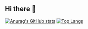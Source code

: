 ## Hi there 👋

<!--
**kknaks/kknaks** is a ✨ _special_ ✨ repository because its `README.md` (this file) appears on your GitHub profile.

Here are some ideas to get you started:

- 🔭 I’m currently working on ...
- 🌱 I’m currently learning ...
- 👯 I’m looking to collaborate on ...
- 🤔 I’m looking for help with ...
- 💬 Ask me about ...
- 📫 How to reach me: ...
- 😄 Pronouns: ...
- ⚡ Fun fact: ...
-->

[![Anurag's GitHub stats](https://github-readme-stats.vercel.app/api?username=kknaks)](https://github.com/kknaks/github-readme-stats)
[![Top Langs](https://github-readme-stats.vercel.app/api/top-langs/?username=kknaks&layout=donut)](https://github.com/kknaks/github-readme-stats)
